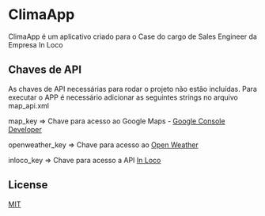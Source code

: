 # ClimaApp

ClimaApp é um aplicativo criado para o Case do cargo de Sales Engineer da Empresa In Loco

## Chaves de API
As chaves de API necessárias para rodar o projeto não estão incluídas.
Para executar o APP é necessário adicionar as seguintes strings no arquivo map_api.xml

map_key => Chave para acesso ao Google Maps - [Google Console Developer](https://console.developers.google.com)

openweather_key => Chave para acesso ao [Open Weather](https://home.openweathermap.org/users/sign_up)

inloco_key => Chave para acesso a API [In Loco](https://docs.inlocoforapps.com/docs/creating-an-application)

## License
[MIT](https://choosealicense.com/licenses/mit/)